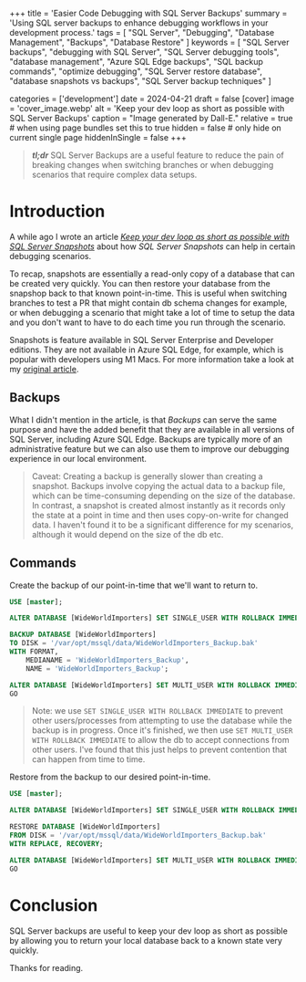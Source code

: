 +++
title = 'Easier Code Debugging with SQL Server Backups'
summary = 'Using SQL server backups to enhance debugging workflows in your development process.'
tags = [
    "SQL Server",
    "Debugging",
    "Database Management",
    "Backups",
    "Database Restore"
]
keywords = [
    "SQL Server backups",
    "debugging with SQL Server",
    "SQL Server debugging tools",
    "database management",
    "Azure SQL Edge backups",
    "SQL backup commands",
    "optimize debugging",
    "SQL Server restore database",
    "database snapshots vs backups",
    "SQL Server backup techniques"
]

categories = ['development']
date = 2024-04-21
draft = false
[cover]
    image = 'cover_image.webp'
    alt = 'Keep your dev loop as short as possible with SQL Server Backups'
    caption = "Image generated by Dall-E."
    relative = true # when using page bundles set this to true
    hidden = false # only hide on current single page
	hiddenInSingle = false
+++

> _**tl;dr**_ SQL Server Backups are a useful feature to reduce the pain of breaking changes when switching branches or when debugging scenarios that require complex data setups.

# Introduction

A while ago I wrote an article _[Keep your dev loop as short as possible with SQL Server Snapshots](/post/2019-12-05-debugging-with-sql-server-snapshots/)_ about how _SQL Server Snapshots_ can help in certain debugging scenarios.

To recap, snapshots are essentially a read-only copy of a database that can be created very quickly. You can then restore your database from the snapshop back to that known point-in-time. This is useful when switching branches to test a PR that might contain db schema changes for example, or when debugging a scenario that might take a lot of time to setup the data and you don't want to have to do each time you run through the scenario.

Snapshots is feature available in SQL Server Enterprise and Developer editions. They are not available in Azure SQL Edge, for example, which is popular with developers using M1 Macs. For more information take a look at my [original article](/post/2019-12-05-debugging-with-sql-server-snapshots/).

## Backups

What I didn't mention in the article, is that _Backups_ can serve the same purpose and have the added benefit that they are available in all versions of SQL Server, including Azure SQL Edge. Backups are typically more of an administrative feature but we can also use them to improve our debugging experience in our local environment.

> Caveat: Creating a backup is generally slower than creating a snapshot. Backups involve copying the actual data to a backup file, which can be time-consuming depending on the size of the database. In contrast, a snapshot is created almost instantly as it records only the state at a point in time and then uses copy-on-write for changed data. I haven't found it to be a significant difference for my scenarios, although it would depend on the size of the db etc.

## Commands

Create the backup of our point-in-time that we'll want to return to.

```sql
USE [master];

ALTER DATABASE [WideWorldImporters] SET SINGLE_USER WITH ROLLBACK IMMEDIATE;

BACKUP DATABASE [WideWorldImporters] 
TO DISK = '/var/opt/mssql/data/WideWorldImporters_Backup.bak' 
WITH FORMAT,
    MEDIANAME = 'WideWorldImporters_Backup',
    NAME = 'WideWorldImporters_Backup';

ALTER DATABASE [WideWorldImporters] SET MULTI_USER WITH ROLLBACK IMMEDIATE;
GO
```

> Note: we use `SET SINGLE_USER WITH ROLLBACK IMMEDIATE` to prevent other users/processes from attempting to use the database while the backup is in progress. Once it's finished, we then use `SET MULTI_USER WITH ROLLBACK IMMEDIATE` to allow the db to accept connections from other users. I've found that this just helps to prevent contention that can happen from time to time.

Restore from the backup to our desired point-in-time.

```sql
USE [master];

ALTER DATABASE [WideWorldImporters] SET SINGLE_USER WITH ROLLBACK IMMEDIATE;

RESTORE DATABASE [WideWorldImporters] 
FROM DISK = '/var/opt/mssql/data/WideWorldImporters_Backup.bak' 
WITH REPLACE, RECOVERY;

ALTER DATABASE [WideWorldImporters] SET MULTI_USER WITH ROLLBACK IMMEDIATE;
GO
```

# Conclusion

SQL Server backups are useful to keep your dev loop as short as possible by allowing you to return your local database back to a known state very quickly.

Thanks for reading.